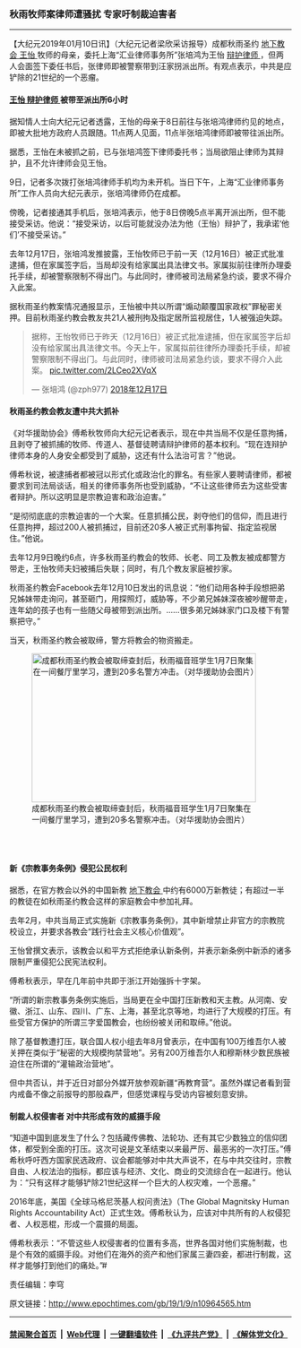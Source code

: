 ### 秋雨牧师案律师遭骚扰 专家吁制裁迫害者
------------------------

<p>
 【大纪元2019年01月10日讯】（大纪元记者梁欣采访报导）成都秋雨圣约
 <a href="http://www.epochtimes.com/gb/tag/%E5%9C%B0%E4%B8%8B%E6%95%99%E4%BC%9A.html">
  地下教会
 </a>
 <a href="http://www.epochtimes.com/gb/tag/%E7%8E%8B%E6%80%A1.html">
  王怡
 </a>
 牧师的母亲，委托上海“汇业律师事务所”张培鸿为王怡
 <a href="http://www.epochtimes.com/gb/tag/%E8%BE%A9%E6%8A%A4%E5%BE%8B%E5%B8%88.html">
  辩护律师
 </a>
 ，但两人会面签下委任书后，张律师即被警察带到汪家拐派出所。有观点表示，中共是应铲除的21世纪的一个恶瘤。
</p>
<h4>
 <a href="http://www.epochtimes.com/gb/tag/%E7%8E%8B%E6%80%A1.html">
  王怡
 </a>
 <a href="http://www.epochtimes.com/gb/tag/%E8%BE%A9%E6%8A%A4%E5%BE%8B%E5%B8%88.html">
  辩护律师
 </a>
 被带至派出所6小时
</h4>
<p>
 据知情人士向大纪元记者透露，王怡的母亲于8日前往与张培鸿律师约见的地点，即被大批地方政府人员跟随。11点两人见面，11点半张培鸿律师即被带往派出所。
</p>
<p>
 据悉，王怡在未被抓之前，已与张培鸿签下律师委托书；当局欲阻止律师为其辩护，且不允许律师会见王怡。
</p>
<p>
 9日，记者多次拨打张培鸿律师手机均为未开机。当日下午，上海“汇业律师事务所”工作人员向大纪元表示，张培鸿律师仍在成都。
</p>
<p>
 傍晚，记者接通其手机后，张培鸿表示，他于8日傍晚5点半离开派出所，但不能接受采访。他说：“接受采访，以后可能就没办法为他（王怡）辩护了，我承诺‘他们’不接受采访。”
</p>
<p>
 去年12月17日，张培鸿发推披露，王怡牧师已于前一天（12月16日）被正式批准逮捕，但在家属签字后，当局却没有给家属出具法律文书。家属拟前往律所办理委托手续，却被警察限制不得出门。与此同时，律师被司法局紧急约谈，要求不得介入此案。
</p>
<p>
 据秋雨圣约教案情况通报显示，王怡被中共以所谓“煽动颠覆国家政权”罪秘密关押。目前秋雨圣约教会教友共21人被刑拘及指定居所监视居住，1人被强迫失踪。
</p>
<blockquote class="twitter-tweet" data-lang="zh-tw">
 <p dir="ltr" lang="zh">
  据称，王怡牧师已于昨天（12月16日）被正式批准逮捕，但在家属签字后却没有给家属出具法律文书。今天上午，家属拟前往律所办理委托手续，却被警察限制不得出门。与此同时，律师被司法局紧急约谈，要求不得介入此案。
  <a href="https://t.co/2LCeo2XVqX">
   pic.twitter.com/2LCeo2XVqX
  </a>
 </p>
 <p>
  — 张培鸿 (@zph977)
  <a href="https://twitter.com/zph977/status/1074577201268473857?ref_src=twsrc%5Etfw">
   2018年12月17日
  </a>
 </p>
</blockquote>
<p>
</p>
<h4>
 秋雨圣约教会教友遭中共大抓补
</h4>
<p>
 《对华援助协会》傅希秋牧师向大纪元记者表示，现在中共当局不仅是任意拘捕，且剥夺了被抓捕的牧师、传道人、基督徒聘请辩护律师的基本权利。“现在连辩护律师本身的人身安全都受到了威胁，这还有什么法治可言？”他说。
</p>
<p>
 傅希秋说，被逮捕者都被冠以形式化或政治化的罪名。有些家人要聘请律师，都被要求到司法局谈话，相关的律师事务所也受到威胁，“不让这些律师去为这些受害者辩护。所以这明显是宗教迫害和政治迫害。”
</p>
<p>
 “是彻彻底底的宗教迫害的一个大案。任意抓捕公民，剥夺他们的信仰，而且进行任意拘押，超过200人被抓捕过，目前还20多人被正式刑事拘留、指定监视居住。”他说。
</p>
<p>
 去年12月9日晚约6点，许多秋雨圣约教会的牧师、长老、同工及教友被成都警方带走，王怡牧师夫妇被捕后失联；同时，有几个教友家庭被抄家。
</p>
<p>
 秋雨圣约教会Facebook去年12月10日发出的讯息说：“他们动用各种手段想把弟兄姊妹带走询问，甚至砸门，用探照灯，威胁等，不少弟兄姊妹深夜被吵醒带走，连年幼的孩子也有一些随父母被带到派出所。……很多弟兄姊妹家门口及楼下有警察把守。”
</p>
<p>
 当天，秋雨圣约教会被取缔，警方将教会的物资搬走。
</p>
<figure class="wp-caption aligncenter" id="attachment_10964642" style="width: 400px">
 <a href="http://i.epochtimes.com/assets/uploads/2019/01/48421227_1189662247852928_2567259818637131776_n.jpg">
  <img alt="成都秋雨圣约教会被取缔查封后，秋雨福音班学生1月7日聚集在一间餐厅里学习，遭到20多名警方冲击。（对华援助协会图片）" class="size-full wp-image-10964642" height="266" src="http://i.epochtimes.com/assets/uploads/2019/01/48421227_1189662247852928_2567259818637131776_n.jpg" width="400"/>
 </a>
 <br/><figcaption class="wp-caption-text">
  成都秋雨圣约教会被取缔查封后，秋雨福音班学生1月7日聚集在一间餐厅里学习，遭到20多名警察冲击。（对华援助协会图片）
 </figcaption><br/>
</figure><br/>
<h4>
 新《宗教事务条例》侵犯公民权利
</h4>
<p>
 据悉，在官方教会以外的中国新教
 <a href="http://www.epochtimes.com/gb/tag/%E5%9C%B0%E4%B8%8B%E6%95%99%E4%BC%9A.html">
  地下教会
 </a>
 中约有6000万新教徒；有超过一半的教徒在如秋雨圣约教会这样的家庭教会中参加礼拜。
</p>
<p>
 去年2月，中共当局正式实施新《宗教事务条例》，其中新增禁止非官方的宗教院校设立，并要求各教会“践行社会主义核心价值观”。
</p>
<p>
 王怡曾撰文表示，该教会以和平方式拒绝承认新条例，并表示新条例中新添的诸多限制严重侵犯公民宪法权利。
</p>
<p>
 傅希秋表示，早在几年前中共即于浙江开始强拆十字架。
</p>
<p>
 “所谓的新宗教事务条例实施后，当局更在全中国打压新教和天主教。从河南、安徽、浙江、山东、四川、广东、上海，甚至北京等地，均进行了大规模的打压。有些受官方保护的所谓三字爱国教会，也纷纷被关闭和取缔。”他说。
</p>
<p>
 除了基督教遭打压，联合国人权小组去年8月曾表示，在中国有100万维吾尔人被关押在类似于“秘密的大规模拘禁营地”。另有200万维吾尔人和穆斯林少数民族被迫住在所谓的“灌输政治营地”。
</p>
<p>
 但中共否认，并于近日对部分外媒开放参观新疆“再教育营”。虽然外媒记者看到营内戒备不像之前报导的那般森严，但感觉课程与受访内容被刻意安排。
</p>
<h4>
 制裁人权侵害者 对中共形成有效的威摄手段
</h4>
<p>
 “知道中国到底发生了什么？包括藏传佛教、法轮功、还有其它少数独立的信仰团体，都受到全面的打压。这次可说是文革结束以来最严厉、最恶劣的一次打压。”傅希秋呼吁西方国家民选政府、议会都能够对中共大声说不，在与中共交往时，宗教自由、人权法治的指标，都应该与经济、文化、商业的交流综合在一起进行。他认为：“只有这样才能够铲除21世纪这样一个巨大的人权灾难，一个恶瘤。”
</p>
<p>
 2016年底，美国《全球马格尼茨基人权问责法》（The Global Magnitsky Human Rights Accountability Act）正式生效。傅希秋认为，应该对中共所有的人权侵犯者、人权恶棍，形成一个震摄的局面。
</p>
<p>
 傅希秋表示：“不管这些人权侵害者的位置有多高，世界各国对他们实施制裁，也是个有效的威摄手段。对他们在海外的资产和他们家属三妻四妾，都进行制裁，这样才能够打到他们的痛处。”#
</p>
<p>
 责任编辑：李穹
</p>

原文链接：http://www.epochtimes.com/gb/19/1/9/n10964565.htm


------------------------
#### [禁闻聚合首页](https://github.com/gfw-breaker/banned-news/blob/master/README.md) &nbsp;|&nbsp; [Web代理](https://github.com/gfw-breaker/open-proxy/blob/master/README.md) &nbsp;|&nbsp; [一键翻墙软件](https://github.com/gfw-breaker/nogfw/blob/master/README.md) &nbsp;|&nbsp; [《九评共产党》](https://github.com/gfw-breaker/9ping.md/blob/master/README.md#九评之一评共产党是什么) &nbsp;|&nbsp; [《解体党文化》](https://github.com/gfw-breaker/jtdwh.md/blob/master/README.md#绪论)